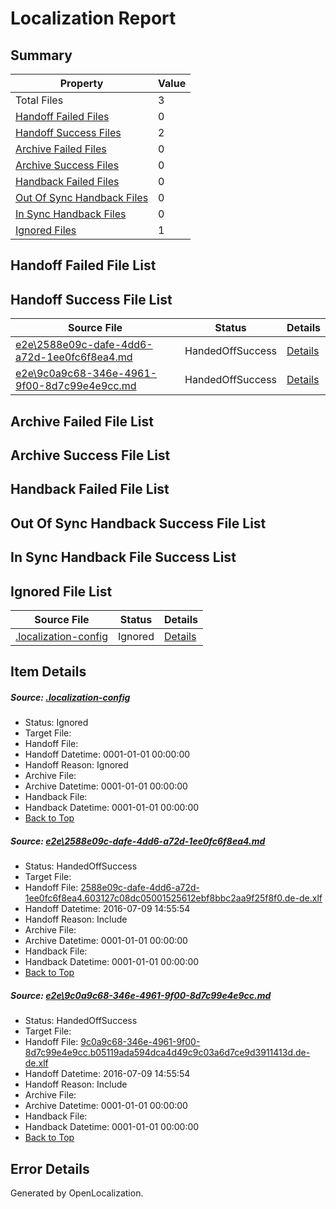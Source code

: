 # <a name='report-top'></a> Localization Report

## Summary
 Property | Value 
 -------- | ----- 
 Total Files | 3
[ Handoff Failed Files ](#handoff-failed-list)| 0
[ Handoff Success Files ](#handoff-success-list)| 2
[ Archive Failed Files ](#archive-failed-list)| 0
[ Archive Success Files ](#archive-success-list)| 0
[ Handback Failed Files ](#handback-failed-list)| 0
[ Out Of Sync Handback Files ](#outofsync-handback-success-list)| 0
[ In Sync Handback Files ](#insync-handback-success-list)| 0
[ Ignored Files ](#ignored-list)| 1

## <a name='handoff-failed-list'></a> Handoff Failed File List

## <a name='handoff-success-list'></a> Handoff Success File List
 Source File | Status | Details 
 ----------- | ------ | ------- 
 [e2e\2588e09c-dafe-4dd6-a72d-1ee0fc6f8ea4.md](https://github.com/OpenLocalizationTestOrg/oltest/blob/0cd3d505e7a5a3ff4f74fe459160b85e6d3bfce5/e2e/2588e09c-dafe-4dd6-a72d-1ee0fc6f8ea4.md) | HandedOffSuccess | [Details](#ce2125ec3a6d2dc80a4b6aa5a8972aaa18cc6dcf1)
 [e2e\9c0a9c68-346e-4961-9f00-8d7c99e4e9cc.md](https://github.com/OpenLocalizationTestOrg/oltest/blob/0cd3d505e7a5a3ff4f74fe459160b85e6d3bfce5/e2e/9c0a9c68-346e-4961-9f00-8d7c99e4e9cc.md) | HandedOffSuccess | [Details](#55c93dd4d9b05d474445f2d9ab41ab30fccb30df2)

## <a name='archive-failed-list'></a> Archive Failed File List

## <a name='archive-success-list'></a> Archive Success File List

## <a name='handback-failed-list'></a> Handback Failed File List

## <a name='outofsync-handback-success-list'></a> Out Of Sync Handback Success File List

## <a name='insync-handback-success-list'></a> In Sync Handback File Success List

## <a name='ignored-list'></a> Ignored File List
 Source File | Status | Details 
 ----------- | ------ | ------- 
 [.localization-config](https://github.com/OpenLocalizationTestOrg/oltest/blob/0cd3d505e7a5a3ff4f74fe459160b85e6d3bfce5/.localization-config) | Ignored | [Details](#3d4f252ac210baf56311d7e97dcc2db10974dbd20)

## Item Details
##### <a name='3d4f252ac210baf56311d7e97dcc2db10974dbd20'></a> Source: [.localization-config](https://github.com/OpenLocalizationTestOrg/oltest/blob/0cd3d505e7a5a3ff4f74fe459160b85e6d3bfce5/.localization-config)
* Status: Ignored
* Target File: 
* Handoff File: 
* Handoff Datetime: 0001-01-01 00:00:00
* Handoff Reason: Ignored
* Archive File: 
* Archive Datetime: 0001-01-01 00:00:00
* Handback File: 
* Handback Datetime: 0001-01-01 00:00:00
* [Back to Top](#report-top)

##### <a name='ce2125ec3a6d2dc80a4b6aa5a8972aaa18cc6dcf1'></a> Source: [e2e\2588e09c-dafe-4dd6-a72d-1ee0fc6f8ea4.md](https://github.com/OpenLocalizationTestOrg/oltest/blob/0cd3d505e7a5a3ff4f74fe459160b85e6d3bfce5/e2e/2588e09c-dafe-4dd6-a72d-1ee0fc6f8ea4.md)
* Status: HandedOffSuccess
* Target File: 
* Handoff File: [2588e09c-dafe-4dd6-a72d-1ee0fc6f8ea4.603127c08dc05001525612ebf8bbc2aa9f25f8f0.de-de.xlf](https://github.com/OpenLocalizationTestOrg/olhandoff-e2e/blob/d0c1d894dfacceb197fba07a4f718954c1c3351b/ol-handoff/OpenLocalizationTestOrg/oltest-dede-fly/ci/ht/2588e09c-dafe-4dd6-a72d-1ee0fc6f8ea4.603127c08dc05001525612ebf8bbc2aa9f25f8f0.de-de.xlf)
* Handoff Datetime: 2016-07-09 14:55:54
* Handoff Reason: Include
* Archive File: 
* Archive Datetime: 0001-01-01 00:00:00
* Handback File: 
* Handback Datetime: 0001-01-01 00:00:00
* [Back to Top](#report-top)

##### <a name='55c93dd4d9b05d474445f2d9ab41ab30fccb30df2'></a> Source: [e2e\9c0a9c68-346e-4961-9f00-8d7c99e4e9cc.md](https://github.com/OpenLocalizationTestOrg/oltest/blob/0cd3d505e7a5a3ff4f74fe459160b85e6d3bfce5/e2e/9c0a9c68-346e-4961-9f00-8d7c99e4e9cc.md)
* Status: HandedOffSuccess
* Target File: 
* Handoff File: [9c0a9c68-346e-4961-9f00-8d7c99e4e9cc.b05119ada594dca4d49c9c03a6d7ce9d3911413d.de-de.xlf](https://github.com/OpenLocalizationTestOrg/olhandoff-e2e/blob/d0c1d894dfacceb197fba07a4f718954c1c3351b/ol-handoff/OpenLocalizationTestOrg/oltest-dede-fly/ci/ht/9c0a9c68-346e-4961-9f00-8d7c99e4e9cc.b05119ada594dca4d49c9c03a6d7ce9d3911413d.de-de.xlf)
* Handoff Datetime: 2016-07-09 14:55:54
* Handoff Reason: Include
* Archive File: 
* Archive Datetime: 0001-01-01 00:00:00
* Handback File: 
* Handback Datetime: 0001-01-01 00:00:00
* [Back to Top](#report-top)


## Error Details

Generated by OpenLocalization.
